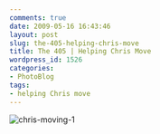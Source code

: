 ```yaml
---
comments: true
date: 2009-05-16 16:43:46
layout: post
slug: the-405-helping-chris-move
title: The 405 | Helping Chris Move
wordpress_id: 1526
categories:
- PhotoBlog
tags:
- helping Chris move
---
```


![chris-moving-1](http://ryanfitzer.com/main/wp-content/uploads/2009/05/chris-moving-1.jpg)
